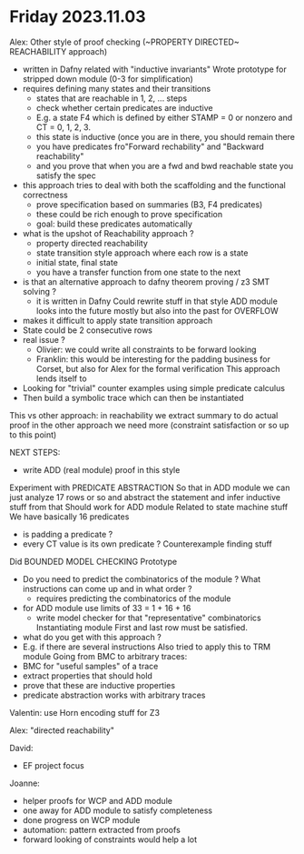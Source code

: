 # Friday 2023.11.03

Alex:
Other style of proof checking (~PROPERTY DIRECTED~ REACHABILITY approach)
- written in Dafny 
related with "inductive invariants"
Wrote prototype for stripped down module (0-3 for simplification)
- requires defining many states and their transitions 
	- states that are reachable in 1, 2, ... steps
	- check whether certain predicates are inductive
	- E.g. a state F4 which is defined by either STAMP = 0 or nonzero and CT = 0, 1, 2, 3.
	- this state is inductive (once you are in there, you should remain there
	- you have predicates fro"Forward rechability" and "Backward reachability"
	- and you prove that when you are a fwd and bwd reachable state you satisfy the spec
- this approach tries to deal with both the scaffolding and the functional correctness
	- prove specification based on summaries (B3, F4 predicates)
	- these could be rich enough to prove specification
	- goal: build these predicates automatically
- what is the upshot of Reachability approach ?
	- property directed reachability
	- state transition style approach where each row is a state
	- initial state, final state
	- you have a transfer function from one state to the next
- is that an alternative approach to dafny theorem proving / z3 SMT solving ? 
	- it is written in Dafny
Could rewrite stuff in that style
ADD module looks into the future mostly but also into the past for OVERFLOW
- makes it difficult to apply state transition approach
- State could be 2 consecutive rows
- real issue ?
	- Olivier: we could write all constraints to be forward looking
	- Franklin: this would be interesting for the padding business for Corset, but also for Alex for the formal verification
This approach lends itself to
- Looking for "trivial" counter examples using simple predicate calculus
- Then build a symbolic trace which can then be instantiated


This vs other approach:
in reachability we extract summary to do actual proof
in the other approach we need more (constraint satisfaction or so up to this point)

NEXT STEPS:
- write ADD (real module) proof in this style

Experiment with PREDICATE ABSTRACTION
So that in ADD module we can just analyze 17 rows or so and abstract the statement and infer inductive stuff from that
Should work for ADD module
Related to state machine stuff
We have basically 16 predicates
- is padding a predicate ?
- every CT value is its own predicate ? 
Counterexample finding stuff

Did BOUNDED MODEL CHECKING Prototype
- Do you need to predict the combinatorics of the module ? What instructions can come up and in what order ?
	- requires predicting the combinatorics of the module
- for ADD module use limits of 33 = 1 + 16 + 16
	- write model checker for that "representative" combinatorics 
Instantiating module
First and last row must be satisfied.
- what do you get with this approach ?
- E.g. if there are several instructions
Also tried to apply this to TRM module
Going from BMC to arbitrary traces:
- BMC for "useful samples" of a trace
- extract properties that should hold
- prove that these are inductive properties
- predicate abstraction works with arbitrary traces

Valentin: use Horn encoding stuff for Z3

Alex: "directed reachability"

David:
- EF project focus

Joanne:
- helper proofs for WCP and ADD module
- one away for ADD module to satisfy completeness
- done progress on WCP module
- automation: pattern extracted from proofs
- forward looking of constraints would help a lot
